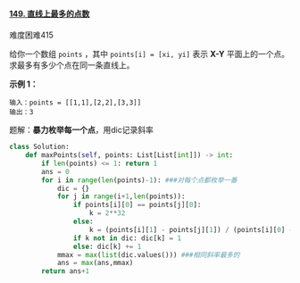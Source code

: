 #### [149. 直线上最多的点数](https://leetcode.cn/problems/max-points-on-a-line/)

难度困难415

给你一个数组 `points` ，其中 `points[i] = [xi, yi]` 表示 **X-Y** 平面上的一个点。求最多有多少个点在同一条直线上。

**示例 1：**

```
输入：points = [[1,1],[2,2],[3,3]]
输出：3
```



题解：**暴力枚举每一个点**，用dic记录斜率

```python
class Solution:
    def maxPoints(self, points: List[List[int]]) -> int:
        if len(points) <= 1: return 1
        ans = 0
        for i in range(len(points)-1): ###对每个点都枚举一番
            dic = {}
            for j in range(i+1,len(points)):
                if points[i][0] == points[j][0]:
                    k = 2**32
                else:
                    k = (points[i][1] - points[j][1]) / (points[i][0] - points[j][0])
                if k not in dic: dic[k] = 1
                else: dic[k] += 1
            mmax = max(list(dic.values())) ###相同斜率最多的
            ans = max(ans,mmax)
        return ans+1
```

